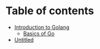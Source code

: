 # Table of contents

* [Introduction to Golang](README.md)
  * [Basics of Go](introduction-to-golang/basics-of-go.md)
* [Untitled](untitled.md)
